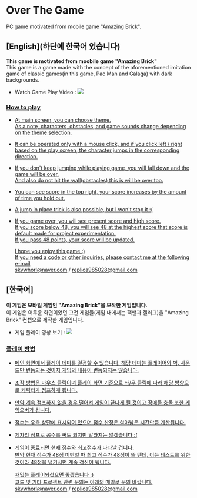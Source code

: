 # Over The Game
PC game motivated from mobile game "Amazing Brick".  
  

## [English](하단에 한국어 있습니다)  
**This game is motivated from moobile game "Amazing Brick"**  
This game is a game made with the concept of the aforementioned imitation game of classic games(in this game, Pac Man and Galaga) with dark backgrounds.
* Watch Game Play Video : <a href="https://youtube.com/shorts/nej7tvm3EqY?feature=share"><img src="https://img.shields.io/badge/YouTube-FF0000?style=flat-square&logo=youtube&logoColor=white"/>

### How to play
* At main screen, you can choose theme.  
  As a note, characters, obstacles, and game sounds change depending on the theme selection.

* It can be operated only with a mouse click, and if you click left / right based on the play screen, the character jumps in the corresponding direction.

* If you don't keep jumping while playing game, you will fall down and the game will be over.  
  And also do not hit the wall(obstacles) this is will be over too.  
    
* You can see score in the top right, your score increases by the amount of time you hold out.

* A jump in place trick is also possible, but I won't stop it :(  

* If you game over, you will see present score and high score.  
  If you score below 48, you will see 48 at the highest score that score is default made for project experimentation.  
  If you pass 48 points, your score will be updated.
    
      
  I hope you enjoy this game :)  
  If you need a code or other inquiries, please contact me at the following e-mail  
  skywhorl@naver.com / replica985028@gmail.com
    
    
    
    
    
## [한국어]  
**이 게임은 모바일 게임인 "Amazing Brick"을 모작한 게임입니다.**  
이 게임은 어두운 화면이었던 고전 게임들(게임 내에서는 팩맨과 갤러그)을 "Amazing Brick" 컨셉으로 제작한 게임입니다.
* 게임 플레이 영상 보기 : <a href="https://youtube.com/shorts/nej7tvm3EqY?feature=share"><img src="https://img.shields.io/badge/YouTube-FF0000?style=flat-square&logo=youtube&logoColor=white"/>

### 플레이 방법
* 메인 화면에서 플레이 테마를 결정할 수 있습니다.
  해당 테마는 플레이어와 벽, 사운드만 변동되는 것이지 게임의 내용이 변동되지는 않습니다.  

* 조작 방법은 마우스 클릭이며 플레이 화면 기준으로 좌/우 클릭에 따라 해당 방향으로 캐릭터가 점프하게 됩니다.  

* 만약 계속 점프하지 않을 경우 떨어져 게임이 끝나게 될 것이고 장애물 충돌 또한 게임오버가 됩니다.  
    
* 점수는 우측 상단에 표시되어 있으며 점수 산정은 살아남은 시간만큼 계산됩니다.

* 제자리 점프로 꼼수를 써도 되지만 말라지는 않겠습니다 :(

* 게임이 종료되면 현재 점수와 최고점수가 나타날 겁니다.  
  만약 현재 점수가 48점 미만일 때 최고 점수가 48점이 뜰 텐데, 이는 테스트를 위한 것이라 48점을 넘기시면 계속 갱신이 됩니다.
    
    
      
  재밌는 플레이되셨으면 좋겠습니다 :)  
  코드 및 기타 프로젝트 관련 문의는 아래의 메일로 문의 바랍니다.  
  skywhorl@naver.com / replica985028@gmail.com
